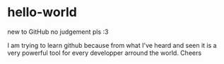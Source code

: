 # hello-world
new to GitHub no judgement pls :3

I am trying to learn github because from what I've heard and seen it is a very powerful tool for every developper arround the world. Cheers
